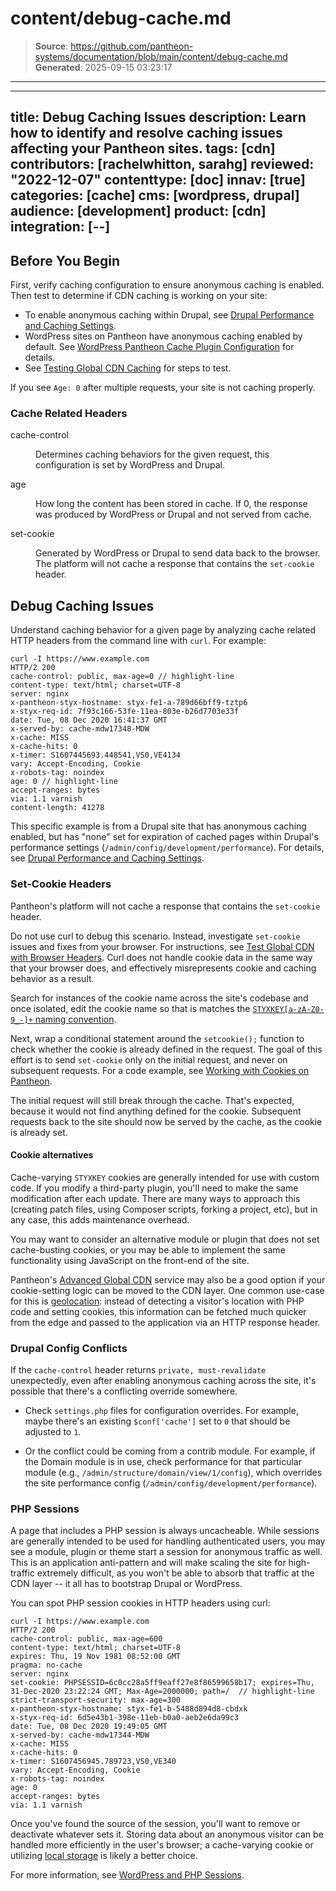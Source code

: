 # content/debug-cache.md

> **Source**: https://github.com/pantheon-systems/documentation/blob/main/content/debug-cache.md
> **Generated**: 2025-09-15 03:23:17

---

---
title: Debug Caching Issues
description: Learn how to identify and resolve caching issues affecting your Pantheon sites.
tags: [cdn]
contributors: [rachelwhitton, sarahg]
reviewed: "2022-12-07"
contenttype: [doc]
innav: [true]
categories: [cache]
cms: [wordpress, drupal]
audience: [development]
product: [cdn]
integration: [--]
---

## Before You Begin

First, verify caching configuration to ensure anonymous caching is enabled. Then test to determine if CDN caching is working on your site:

- To enable anonymous caching within Drupal, see [Drupal Performance and Caching Settings](/drupal-cache).
- WordPress sites on Pantheon have anonymous caching enabled by default. See [WordPress Pantheon Cache Plugin Configuration](/guides/wordpress-configurations/wordpress-cache-plugin) for details.
- See [Testing Global CDN Caching](/guides/global-cdn/test-global-cdn-caching) for steps to test.

If you see `Age: 0` after multiple requests, your site is not caching properly.

### Cache Related Headers

<dl>

<dt ignored>cache-control</dt>

<dd>

Determines caching behaviors for the given request, this configuration is set by WordPress and Drupal.

</dd>

<dt ignored>age</dt>

<dd>

How long the content has been stored in cache. If 0, the response was produced by WordPress or Drupal and not served from cache.

</dd>

<dt ignored>set-cookie</dt>

<dd>

Generated by WordPress or Drupal to send data back to the browser. The platform will not cache a response that contains the `set-cookie` header.

</dd>

</dl>

## Debug Caching Issues

Understand caching behavior for a given page by analyzing cache related HTTP headers from the command line with `curl`. For example:

```bash{outputLines: 2-18}
curl -I https://www.example.com
HTTP/2 200
cache-control: public, max-age=0 // highlight-line
content-type: text/html; charset=UTF-8
server: nginx
x-pantheon-styx-hostname: styx-fe1-a-789d66bff9-tztp6
x-styx-req-id: 7f93c166-53fe-11ea-803e-b26d7703e33f
date: Tue, 08 Dec 2020 16:41:37 GMT
x-served-by: cache-mdw17348-MDW
x-cache: MISS
x-cache-hits: 0
x-timer: S1607445693.448541,VS0,VE4134
vary: Accept-Encoding, Cookie
x-robots-tag: noindex
age: 0 // highlight-line
accept-ranges: bytes
via: 1.1 varnish
content-length: 41278
```

This specific example is from a Drupal site that has anonymous caching enabled, but has "none" set for expiration of cached pages within Drupal's performance settings (`/admin/config/development/performance`). For details, see [Drupal Performance and Caching Settings](/drupal-cache).

### Set-Cookie Headers

Pantheon's platform will not cache a response that contains the `set-cookie` header.

<Alert title="Note" type="info" >

Do not use curl to debug this scenario. Instead, investigate `set-cookie` issues and fixes from your browser. For instructions, see [Test Global CDN with Browser Headers](/guides/global-cdn/test-global-cdn-caching#test-global-cdn-with-browser-headers). Curl does not handle cookie data in the same way that your browser does, and effectively misrepresents cookie and caching behavior as a result.

</Alert>

Search for instances of the cookie name across the site's codebase and once isolated, edit the cookie name so that is matches the [`STYXKEY[a-zA-Z0-9_-]+` naming convention](/caching-advanced-topics#using-styxkey).

Next, wrap a conditional statement around the `setcookie();` function to check whether the cookie is already defined in the request. The goal of this effort is to send `set-cookie` only on the initial request, and never on subsequent requests. For a code example, see [Working with Cookies on Pantheon](/cookies#cache-varying-cookies).

The initial request will still break through the cache. That's expected, because it would not find anything defined for the cookie. Subsequent requests back to the site should now be served by the cache, as the cookie is already set.

#### Cookie alternatives

Cache-varying `STYXKEY` cookies are generally intended for use with custom code. If you modify a third-party plugin, you'll need to make the same modification after each update. There are many ways to approach this (creating patch files, using Composer scripts, forking a project, etc), but in any case, this adds maintenance overhead.

You may want to consider an alternative module or plugin that does not set cache-busting cookies, or you may be able to implement the same functionality using JavaScript on the front-end of the site.

Pantheon's [Advanced Global CDN](/guides/professional-services/advanced-global-cdn) service may also be a good option if your cookie-setting logic can be moved to the CDN layer. One common use-case for this is [geolocation](/guides/professional-services/advanced-global-cdn#geolocation-based-actions): instead of detecting a visitor's location with PHP code and setting cookies, this information can be fetched much quicker from the edge and passed to the application via an HTTP response header.

### Drupal Config Conflicts

If the `cache-control` header returns `private, must-revalidate` unexpectedly, even after enabling anonymous caching across the site, it's possible that there's a conflicting override somewhere.

- Check `settings.php` files for configuration overrides. For example, maybe there's an existing `$conf['cache']` set to `0` that should be adjusted to `1`.

- Or the conflict could be coming from a contrib module. For example, if the Domain module is in use, check performance for that particular module (e.g., `/admin/structure/domain/view/1/config`), which overrides the site performance config (`/admin/config/development/performance`).

### PHP Sessions

A page that includes a PHP session is always uncacheable. While sessions are generally intended to be used for handling authenticated users, you may see a module, plugin or theme start a session for anonymous traffic as well. This is an application anti-pattern and will make scaling the site for high-traffic extremely difficult, as you won't be able to absorb that traffic at the CDN layer -- it all has to bootstrap Drupal or WordPress.

You can spot PHP session cookies in HTTP headers using curl:

```bash{outputLines: 2-21}
curl -I https://www.example.com
HTTP/2 200
cache-control: public, max-age=600
content-type: text/html; charset=UTF-8
expires: Thu, 19 Nov 1981 08:52:00 GMT
pragma: no-cache
server: nginx
set-cookie: PHPSESSID=6c0cc28a5ff9eaff27e8f86599658b17; expires=Thu, 31-Dec-2020 23:22:24 GMT; Max-Age=2000000; path=/  // highlight-line
strict-transport-security: max-age=300
x-pantheon-styx-hostname: styx-fe1-b-5488d894d8-cbdxk
x-styx-req-id: 6d5e43b1-398e-11eb-b0a0-aeb2e6da99c3
date: Tue, 08 Dec 2020 19:49:05 GMT
x-served-by: cache-mdw17344-MDW
x-cache: MISS
x-cache-hits: 0
x-timer: S1607456945.789723,VS0,VE340
vary: Accept-Encoding, Cookie
x-robots-tag: noindex
age: 0
accept-ranges: bytes
via: 1.1 varnish
```

Once you've found the source of the session, you'll want to remove or deactivate whatever sets it. Storing data about an anonymous visitor can be handled more efficiently in the user's browser; a cache-varying cookie or utilizing [local storage](https://developer.mozilla.org/en-US/docs/Web/API/Window/localStorage) is likely a better choice.

For more information, see [WordPress and PHP Sessions](/guides/php/wordpress-sessions#varnish-or-caching-is-not-working-when-a-plugin-or-theme-that-uses-_sessions-is-enabled).
